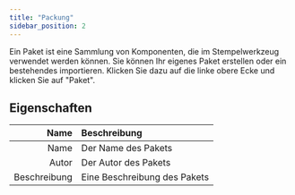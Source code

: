 ```yaml
---
title: "Packung"
sidebar_position: 2
---
```


Ein Paket ist eine Sammlung von Komponenten, die im Stempelwerkzeug verwendet werden können. Sie können Ihr eigenes Paket erstellen oder ein bestehendes importieren. Klicken Sie dazu auf die linke obere Ecke und klicken Sie auf "Paket".

## Eigenschaften

|         Name | Beschreibung                 |
| ------------:|:---------------------------- |
|         Name | Der Name des Pakets          |
|        Autor | Der Autor des Pakets         |
| Beschreibung | Eine Beschreibung des Pakets |
